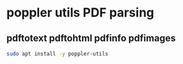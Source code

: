 # poppler utils PDF parsing
## pdftotext pdftohtml pdfinfo pdfimages
```bash
sudo apt install -y poppler-utils
```
